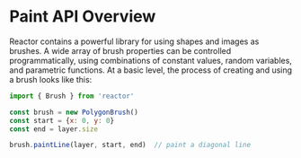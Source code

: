 # Paint API Overview

Reactor contains a powerful library for using shapes and images as brushes. A wide array of brush properties can be controlled programmatically, using combinations of constant values, random variables, and parametric functions. At a basic level, the process of creating and using a brush looks like this:

```javascript
import { Brush } from 'reactor'

const brush = new PolygonBrush()
const start = {x: 0, y: 0}
const end = layer.size

brush.paintLine(layer, start, end)  // paint a diagonal line
```

